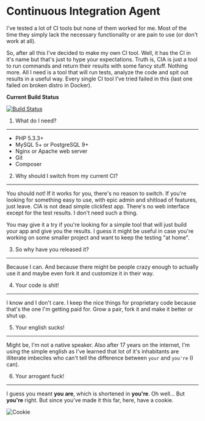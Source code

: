 Continuous Integration Agent
============================

I've tested a lot of CI tools but none of them worked for me. Most of the time they simply lack the necessary
functionality or are pain to use (or don't work at all).

So, after all this I've decided to make my own CI tool. Well, it has the CI in it's name but that's just to hype
your expectations. Truth is, CIA is just a tool to run commands and return their results with some fancy stuff.
Nothing more. All I need is a tool that will run tests, analyze the code and spit out results in a useful way.
Every single CI tool I've tried failed in this (last one failed on broken distro in Docker).

**Current Build Status**

[![Build Status](http://ci.scrion.com/build-status/image/1)](http://ci.scrion.com/build-status/view/1)


1) What do I need?
------------------

- PHP 5.3.3+
- MySQL 5+ or PostgreSQL 9+
- Nginx or Apache web server
- Git
- Composer


2) Why should I switch from my current CI?
------------------------------------------

You should not! If it works for you, there's no reason to switch. If you're looking for something easy to use, with
epic admin and shitload of features, just leave. CIA is not dead simple clickfest app. There's no web interface
except for the test results. I don't need such a thing.

You may give it a try if you're looking for a simple tool that will just build your app and give you the results.
I guess it might be useful in case you're working on some smaller project and want to keep the testing "at home".


3) So why have you released it?
-------------------------------

Because I can. And because there might be people crazy enough to actually use it and maybe even fork it and customize
it in their way.


4) Your code is shit!
---------------------

I know and I don't care. I keep the nice things for proprietary code because that's the one I'm getting paid for.
Grow a pair, fork it and make it better or shut up.


5) Your english sucks!
----------------------

Might be, I'm not a native speaker. Also after 17 years on the internet, I'm using the simple english as I've learned
that lot of it's inhabitants are illiterate imbeciles who can't tell the difference between `your` and `you're` (I can).


6) Your arrogant fuck!
----------------------

I guess you meant **you are**, which is shortened in **you're**. Oh well... But **you're** right. But since you've made
it this far, here, have a cookie.

![Cookie](http://www.john-james-andersen.com/wp-content/uploads/Chocolate-Chip-Cookie.jpg)
